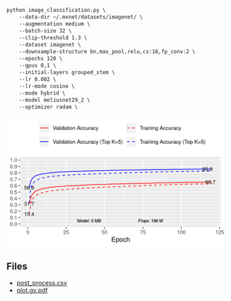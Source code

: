 ```
python image_classification.py \
    --data-dir ~/.mxnet/datasets/imagenet/ \
    --augmentation medium \
    --batch-size 32 \
    --clip-threshold 1.3 \
    --dataset imagenet \
    --downsample-structure bn,max_pool,relu,cs:16,fp_conv:2 \
    --epochs 120 \
    --gpus 0,1 \
    --initial-layers grouped_stem \
    --lr 0.002 \
    --lr-mode cosine \
    --mode hybrid \
    --model meliusnet29_2 \
    --optimizer radam \
```
![acc.png](acc.png)

## Files

- [post_process.csv](post_process.csv)
- [plot.gv.pdf](plot.gv.pdf)

